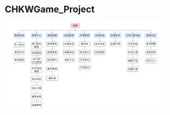 # CHKWGame_Project
![image](https://github.com/Mantle1998/CHKWGame_Project/blob/main/%E5%95%86%E5%9F%8E%E5%8A%9F%E8%83%BD%E6%9E%B6%E6%A7%8B.png)
